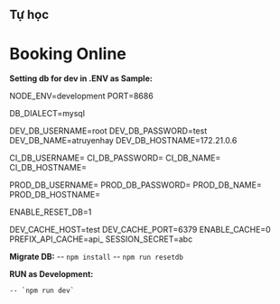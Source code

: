 ## Tự học
#  Booking Online

**Setting db for dev in .ENV as Sample:** 

NODE_ENV=development
PORT=8686

DB_DIALECT=mysql

DEV_DB_USERNAME=root
DEV_DB_PASSWORD=test
DEV_DB_NAME=atruyenhay
DEV_DB_HOSTNAME=172.21.0.6

CI_DB_USERNAME=
CI_DB_PASSWORD=
CI_DB_NAME=
CI_DB_HOSTNAME=

PROD_DB_USERNAME=
PROD_DB_PASSWORD=
PROD_DB_NAME=
PROD_DB_HOSTNAME=

ENABLE_RESET_DB=1

DEV_CACHE_HOST=test
DEV_CACHE_PORT=6379
ENABLE_CACHE=0
PREFIX_API_CACHE=api_
SESSION_SECRET=abc

**Migrate DB:**
   -- `npm install`
   -- `npm run resetdb`

**RUN as Development:**

	-- `npm run dev`
